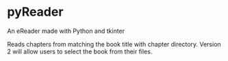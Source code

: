 # pyReader
An eReader made with Python and tkinter

Reads chapters from matching the book title with chapter directory.
Version 2 will allow users to select the book from their files.
